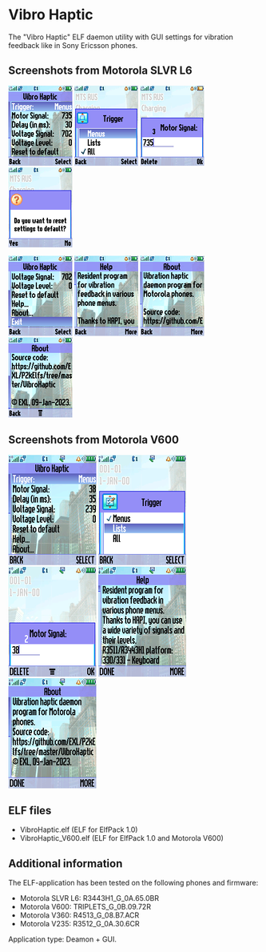 Vibro Haptic
============

The "Vibro Haptic" ELF daemon utility with GUI settings for vibration feedback like in Sony Ericsson phones.

## Screenshots from Motorola SLVR L6

![Screenshot 1 of Vibro Haptic from Motorola L6](../images/Screenshot_VibroHaptic_L6_1.png) ![Screenshot 2 of Vibro Haptic from Motorola L6](../images/Screenshot_VibroHaptic_L6_2.png) ![Screenshot 3 of Vibro Haptic from Motorola L6](../images/Screenshot_VibroHaptic_L6_3.png) ![Screenshot 4 of Vibro Haptic from Motorola L6](../images/Screenshot_VibroHaptic_L6_4.png)

![Screenshot 5 of Vibro Haptic from Motorola L6](../images/Screenshot_VibroHaptic_L6_5.png) ![Screenshot 6 of Vibro Haptic from Motorola L6](../images/Screenshot_VibroHaptic_L6_6.png) ![Screenshot 7 of Vibro Haptic from Motorola L6](../images/Screenshot_VibroHaptic_L6_7.png) ![Screenshot 8 of Vibro Haptic from Motorola L6](../images/Screenshot_VibroHaptic_L6_8.png)

## Screenshots from Motorola V600

![Screenshot 1 of Vibro Haptic from Motorola V600](../images/Screenshot_VibroHaptic_V600_1.png) ![Screenshot 2 of Vibro Haptic from Motorola V600](../images/Screenshot_VibroHaptic_V600_2.png) ![Screenshot 3 of Vibro Haptic from Motorola V600](../images/Screenshot_VibroHaptic_V600_3.png) ![Screenshot 4 of Vibro Haptic from Motorola V600](../images/Screenshot_VibroHaptic_V600_4.png) ![Screenshot 5 of Vibro Haptic from Motorola V600](../images/Screenshot_VibroHaptic_V600_5.png)

## ELF files

* VibroHaptic.elf (ELF for ElfPack 1.0)
* VibroHaptic_V600.elf (ELF for ElfPack 1.0 and Motorola V600)

## Additional information

The ELF-application has been tested on the following phones and firmware:

* Motorola SLVR L6: R3443H1_G_0A.65.0BR
* Motorola V600: TRIPLETS_G_0B.09.72R
* Motorola V360: R4513_G_08.B7.ACR
* Motorola V235: R3512_G_0A.30.6CR

Application type: Deamon + GUI.

